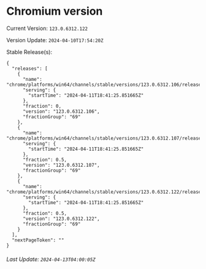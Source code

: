 # Chromium version

Current Version: `123.0.6312.122`

Version Update: `2024-04-10T17:54:20Z`

Stable Release(s):
```
{
  "releases": [
    {
      "name": "chrome/platforms/win64/channels/stable/versions/123.0.6312.106/releases/1712860885",
      "serving": {
        "startTime": "2024-04-11T18:41:25.851665Z"
      },
      "fraction": 0,
      "version": "123.0.6312.106",
      "fractionGroup": "69"
    },
    {
      "name": "chrome/platforms/win64/channels/stable/versions/123.0.6312.107/releases/1712860885",
      "serving": {
        "startTime": "2024-04-11T18:41:25.851665Z"
      },
      "fraction": 0.5,
      "version": "123.0.6312.107",
      "fractionGroup": "69"
    },
    {
      "name": "chrome/platforms/win64/channels/stable/versions/123.0.6312.122/releases/1712860885",
      "serving": {
        "startTime": "2024-04-11T18:41:25.851665Z"
      },
      "fraction": 0.5,
      "version": "123.0.6312.122",
      "fractionGroup": "69"
    }
  ],
  "nextPageToken": ""
}
```

###### Last Update: `2024-04-13T04:00:05Z`
        